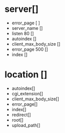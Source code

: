 # server[]

- error_page [ ]
- server_name []
- listen 80 []
- autoindex []
- client_max_body_size []
- error_page 500 []
- index []

# location []

- autoindex[]
- cgi_extension[]
- client_max_body_size[]
- error_page[]
- index[]
- redirect[]
- root[]
- upload_path[]
